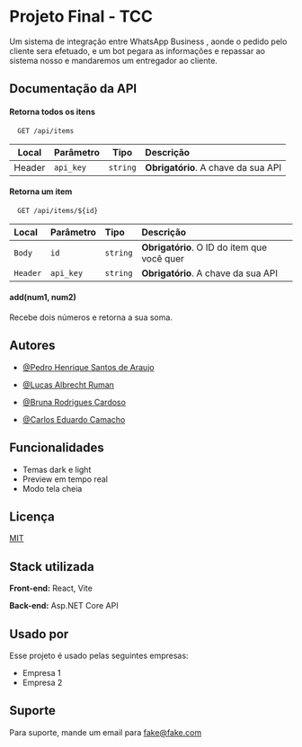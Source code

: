 
# Projeto Final - TCC

Um sistema de integração entre WhatsApp Business , aonde o pedido pelo cliente sera efetuado, e um bot pegara as informações e repassar ao sistema nosso e mandaremos um entregador ao cliente.


## Documentação da API

#### Retorna todos os itens

```http
  GET /api/items
```

| Local   | Parâmetro | Tipo   | Descrição                          |
|---------|-----------|--------| :----------------------------------|
| Header  | `api_key` | `string` | **Obrigatório**. A chave da sua API |


#### Retorna um item

```http
  GET /api/items/${id}
```

| Local   | Parâmetro | Tipo   | Descrição                          |
| :------ | :---------- | :--------- | :------------------------------------------ |
| `Body` | `id`      | `string` | **Obrigatório**. O ID do item que você quer |
| `Header` | `api_key` | `string` | **Obrigatório**. A chave da sua API |

#### add(num1, num2)

Recebe dois números e retorna a sua soma.


## Autores

- [@Pedro Henrique Santos de Araujo](https://www.github.com/PedroHenriqueAraujo18)

- [@Lucas Albrecht Ruman](https://www.github.com/RumanLucas2)

- [@Bruna Rodrigues Cardoso ](https://www.github.com/)

- [@Carlos Eduardo Camacho](https://www.github.com/)


## Funcionalidades

- Temas dark e light
- Preview em tempo real
- Modo tela cheia




## Licença

[MIT](https://choosealicense.com/licenses/mit/)


## Stack utilizada

**Front-end:** React, Vite

**Back-end:** Asp.NET Core API


## Usado por

Esse projeto é usado pelas seguintes empresas:

- Empresa 1
- Empresa 2


## Suporte

Para suporte, mande um email para fake@fake.com

